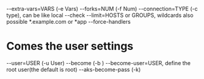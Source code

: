 
--extra-vars=VARS (-e Vars)
--forks=NUM (-f Num)
--connection=TYPE (-c type), can be like local 
--check 
--limit=HOSTS or GROUPS, wildcards also possible *.example.com or *app
--force-handlers

# Comes the user settings 
--user=USER (-u User) 
--become (-b ) 
--become-user=USER, define the root user(the default is root)
--aks-become-pass (-k) 

